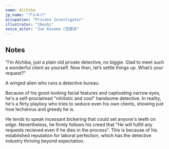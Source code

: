 ```yaml
---
name: Alchiba
jp_name: "アルキバ"
occupation: "Private Investigator"
illustrator: "1boshi"
voice_actor: "Jun Kasama (笠間淳"
---
```


## Notes

"I’m Alchiba, just a plain old private detective, no biggie. Glad to meet such a wonderful client as yourself. Now then, let’s settle things up. What’s your request?"

A winged alien who runs a detective bureau.

Because of his good-looking facial features and captivating narrow eyes, he's a self-proclaimed "nihilistic and cool" handsome detective. In reality, he's a flirty playboy who tries to seduce even his own clients, showing just how lecherous and greedy he is.

He tends to speak incessant bickering that could set anyone's teeth on edge. Nevertheless, he firmly follows his creed that "He will fulfill any requests recieved even if he dies in the process". This is because of his established reputation for laboral perfection, which has the detective industry thriving beyond expectation.

